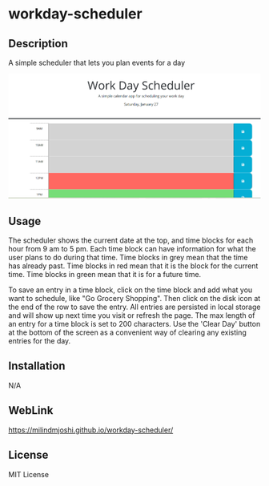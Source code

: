 # workday-scheduler

## Description
A simple scheduler that lets you plan events for a day

![Screenshot](./assets/images/05-demo.png)

## Usage
The scheduler shows the current date at the top, and time blocks for each hour from 9 am to 5 pm. Each time block can have information for what the user plans to do during that time. Time blocks in grey mean that the time has already past. Time blocks in red mean that it is the  block for the current time. Time blocks in
green mean that it is for a future time.

To save an entry in a time block, click on the time block and add what you want to
schedule, like "Go Grocery Shopping". Then click on the disk icon at the end of the
row to save the entry. All entries are persisted in local storage and will show up next time you visit or refresh the page. The max length of an entry for a time block is set to 200 characters. Use the 'Clear Day' button at the bottom of the screen as a convenient way of clearing any existing entries for the day. 

## Installation
N/A

## WebLink
https://milindmjoshi.github.io/workday-scheduler/

## License
MIT License
